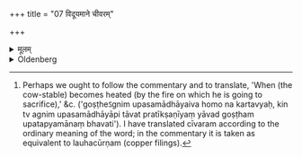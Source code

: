 +++
title = "07 विदूयमाने चीवरम्"

+++

<details><summary>मूलम्</summary>

विदूयमाने चीवरम् ७
</details>

<details><summary>Oldenberg</summary>

7. [^2]  If (the cow-stable) is damaged by fire (?), (he should offer) a monk's robe.


[^2]:  Perhaps we ought to follow the commentary and to translate, 'When (the cow-stable) becomes heated (by the fire on which he is going to sacrifice),' &c. ('goṣṭheऽgnim upasamādhāyaiva homo na kartavyaḥ, kin tv agnim upasamādhāyāpi tāvat pratīkṣaṇīyaṃ yāvad goṣṭham upatapyamānaṃ bhavati'). I have translated cīvaram according to the ordinary meaning of the word; in the commentary it is taken as equivalent to lauhacūrṇam (copper filings).
</details>
